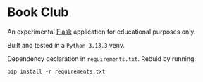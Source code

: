 # Book Club

An experimental [Flask](https://flask.palletsprojects.com/en/stable/)
application for educational purposes only.

Built and tested in a `Python 3.13.3` venv.

Dependency declaration in `requirements.txt`. Rebuid by running:

```
pip install -r requirements.txt
```
